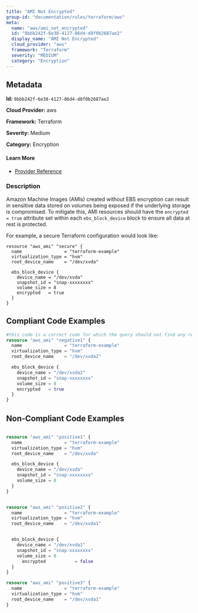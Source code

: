 ```yaml
---
title: "AMI Not Encrypted"
group-id: "documentation/rules/terraform/aws"
meta:
  name: "aws/ami_not_encrypted"
  id: "8bbb242f-6e38-4127-86d4-d8f0b2687ae2"
  display_name: "AMI Not Encrypted"
  cloud_provider: "aws"
  framework: "Terraform"
  severity: "MEDIUM"
  category: "Encryption"
---
```

## Metadata

**Id:** `8bbb242f-6e38-4127-86d4-d8f0b2687ae2`

**Cloud Provider:** aws

**Framework:** Terraform

**Severity:** Medium

**Category:** Encryption

#### Learn More

 - [Provider Reference](https://registry.terraform.io/providers/hashicorp/aws/latest/docs/data-sources/ami)

### Description

 Amazon Machine Images (AMIs) created without EBS encryption can result in sensitive data stored on volumes being exposed if the underlying storage is compromised. To mitigate this, AMI resources should have the `encrypted = true` attribute set within each `ebs_block_device` block to ensure all data at rest is protected.

For example, a secure Terraform configuration would look like:

```
resource "aws_ami" "secure" {
  name                = "terraform-example"
  virtualization_type = "hvm"
  root_device_name    = "/dev/xvda"

  ebs_block_device {
    device_name = "/dev/xvda"
    snapshot_id = "snap-xxxxxxxx"
    volume_size = 8
    encrypted   = true
  }
}
```


## Compliant Code Examples
```terraform
#this code is a correct code for which the query should not find any result
resource "aws_ami" "negative1" {
  name                = "terraform-example"
  virtualization_type = "hvm"
  root_device_name    = "/dev/xvda2"

  ebs_block_device {
    device_name = "/dev/xvda2"
    snapshot_id = "snap-xxxxxxxx"
    volume_size = 8
	encrypted   = true
  }
}
```
## Non-Compliant Code Examples
```terraform

resource "aws_ami" "positive1" {
  name                = "terraform-example"
  virtualization_type = "hvm"
  root_device_name    = "/dev/xvda"

  ebs_block_device {
    device_name = "/dev/xvda"
    snapshot_id = "snap-xxxxxxxx"
    volume_size = 8
  }
}


resource "aws_ami" "positive2" {
  name                = "terraform-example"
  virtualization_type = "hvm"
  root_device_name    = "/dev/xvda1"


  ebs_block_device {
    device_name = "/dev/xvda1"
    snapshot_id = "snap-xxxxxxxx"
    volume_size = 8
	  encrypted			  = false
  }
}

resource "aws_ami" "positive3" {
  name                = "terraform-example"
  virtualization_type = "hvm"
  root_device_name    = "/dev/xvda1"
}

```